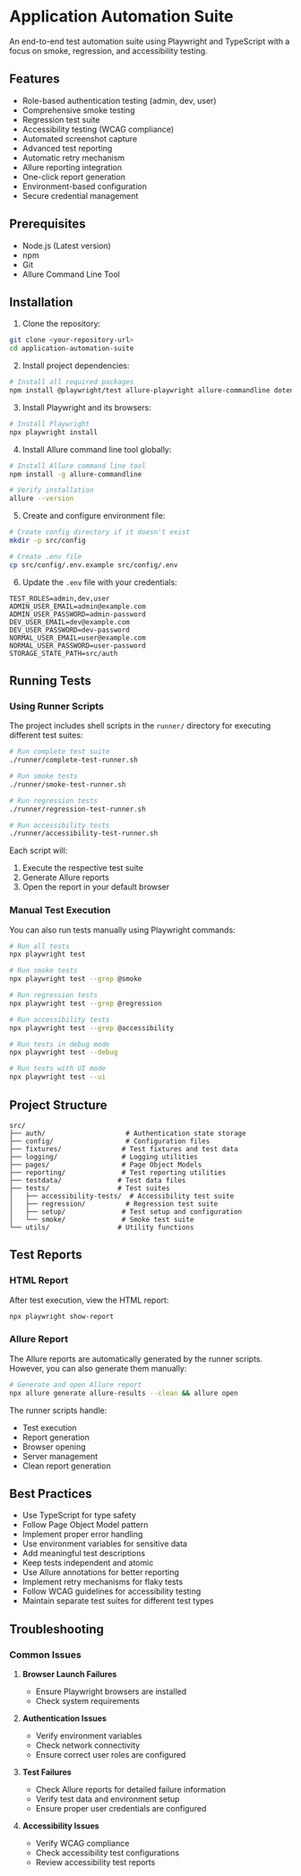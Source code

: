 # Application Automation Suite

An end-to-end test automation suite using Playwright and TypeScript with a focus on smoke, regression, and accessibility testing.

## Features

- Role-based authentication testing (admin, dev, user)
- Comprehensive smoke testing
- Regression test suite
- Accessibility testing (WCAG compliance)
- Automated screenshot capture
- Advanced test reporting
- Automatic retry mechanism
- Allure reporting integration
- One-click report generation
- Environment-based configuration
- Secure credential management

## Prerequisites

- Node.js (Latest version)
- npm
- Git
- Allure Command Line Tool

## Installation

1. Clone the repository:
```bash
git clone <your-repository-url>
cd application-automation-suite
```

2. Install project dependencies:
```bash
# Install all required packages
npm install @playwright/test allure-playwright allure-commandline dotenv typescript @types/node --save-dev
```

3. Install Playwright and its browsers:
```bash
# Install Playwright
npx playwright install
```

4. Install Allure command line tool globally:
```bash
# Install Allure command line tool
npm install -g allure-commandline

# Verify installation
allure --version
```

5. Create and configure environment file:
```bash
# Create config directory if it doesn't exist
mkdir -p src/config

# Create .env file
cp src/config/.env.example src/config/.env
```

6. Update the `.env` file with your credentials:
```env
TEST_ROLES=admin,dev,user
ADMIN_USER_EMAIL=admin@example.com
ADMIN_USER_PASSWORD=admin-password
DEV_USER_EMAIL=dev@example.com
DEV_USER_PASSWORD=dev-password
NORMAL_USER_EMAIL=user@example.com
NORMAL_USER_PASSWORD=user-password
STORAGE_STATE_PATH=src/auth
```

## Running Tests

### Using Runner Scripts

The project includes shell scripts in the `runner/` directory for executing different test suites:

```bash
# Run complete test suite
./runner/complete-test-runner.sh

# Run smoke tests
./runner/smoke-test-runner.sh

# Run regression tests
./runner/regression-test-runner.sh

# Run accessibility tests
./runner/accessibility-test-runner.sh
```

Each script will:
1. Execute the respective test suite
2. Generate Allure reports
3. Open the report in your default browser

### Manual Test Execution

You can also run tests manually using Playwright commands:

```bash
# Run all tests
npx playwright test

# Run smoke tests
npx playwright test --grep @smoke

# Run regression tests
npx playwright test --grep @regression

# Run accessibility tests
npx playwright test --grep @accessibility

# Run tests in debug mode
npx playwright test --debug

# Run tests with UI mode
npx playwright test --ui
```

## Project Structure

```
src/
├── auth/                    # Authentication state storage
├── config/                  # Configuration files
├── fixtures/               # Test fixtures and test data
├── logging/                # Logging utilities
├── pages/                  # Page Object Models
├── reporting/              # Test reporting utilities
├── testdata/              # Test data files
├── tests/                 # Test suites
│   ├── accessibility-tests/  # Accessibility test suite
│   ├── regression/          # Regression test suite
│   ├── setup/              # Test setup and configuration
│   └── smoke/              # Smoke test suite
└── utils/                 # Utility functions
```

## Test Reports

### HTML Report
After test execution, view the HTML report:
```bash
npx playwright show-report
```

### Allure Report
The Allure reports are automatically generated by the runner scripts. However, you can also generate them manually:

```bash
# Generate and open Allure report
npx allure generate allure-results --clean && allure open
```

The runner scripts handle:
- Test execution
- Report generation
- Browser opening
- Server management
- Clean report generation

## Best Practices

- Use TypeScript for type safety
- Follow Page Object Model pattern
- Implement proper error handling
- Use environment variables for sensitive data
- Add meaningful test descriptions
- Keep tests independent and atomic
- Use Allure annotations for better reporting
- Implement retry mechanisms for flaky tests
- Follow WCAG guidelines for accessibility testing
- Maintain separate test suites for different test types

## Troubleshooting

### Common Issues

1. **Browser Launch Failures**
   - Ensure Playwright browsers are installed
   - Check system requirements

2. **Authentication Issues**
   - Verify environment variables
   - Check network connectivity
   - Ensure correct user roles are configured

3. **Test Failures**
   - Check Allure reports for detailed failure information
   - Verify test data and environment setup
   - Ensure proper user credentials are configured

4. **Accessibility Issues**
   - Verify WCAG compliance
   - Check accessibility test configurations
   - Review accessibility test reports
